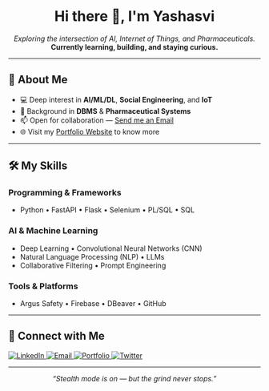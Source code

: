 <h1 align="center">Hi there 👋, I'm Yashasvi</h1>

<p align="center">
  <em>Exploring the intersection of AI, Internet of Things, and Pharmaceuticals.</em><br>
  <strong>Currently learning, building, and staying curious.</strong>
</p>

---

## 🧠 About Me

- 💻 Deep interest in **AI/ML/DL**, **Social Engineering**, and **IoT**
- 🧪 Background in **DBMS** & **Pharmaceutical Systems**
- 📫 Open for collaboration — [Send me an Email](mailto:your-email@example.com)
- 🌐 Visit my [Portfolio Website](https://your-portfolio-link.com) to know more

---

## 🛠️ My Skills

### Programming & Frameworks
- Python • FastAPI • Flask • Selenium • PL/SQL • SQL

### AI & Machine Learning
- Deep Learning • Convolutional Neural Networks (CNN)  
- Natural Language Processing (NLP) • LLMs  
- Collaborative Filtering • Prompt Engineering

### Tools & Platforms
- Argus Safety • Firebase • DBeaver • GitHub

---

## 📲 Connect with Me

<p align="left">
  <a href="https://www.linkedin.com/in/your-linkedin" target="_blank">
    <img alt="LinkedIn" src="https://img.shields.io/badge/LinkedIn-blue?style=flat&logo=linkedin&labelColor=blue">
  </a>
  <a href="mailto:your-email@example.com">
    <img alt="Email" src="https://img.shields.io/badge/Email-D14836?style=flat&logo=gmail&logoColor=white">
  </a>
  <a href="https://your-portfolio-link.com" target="_blank">
    <img alt="Portfolio" src="https://img.shields.io/badge/Portfolio-000000?style=flat&logo=vercel&logoColor=white">
  </a>
  <a href="https://twitter.com/your-twitter" target="_blank">
    <img alt="Twitter" src="https://img.shields.io/badge/Twitter-1DA1F2?style=flat&logo=twitter&logoColor=white">
  </a>
</p>

---

<p align="center">
  <i>“Stealth mode is on — but the grind never stops.”</i>
</p>
